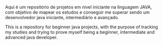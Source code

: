 Aqui é um repositório de projetos em nível iniciante na linguagem JAVA, com objetivo de mapear os estudos e conseguir me superar sendo um desenvolvedor java iniciante, intermediário e avançado.

This is a repository for beginner java projects, with the purpose of tracking my studies and trying to prove myself being a beginner, intermediate and advanced java developer.
